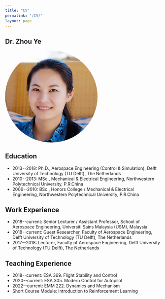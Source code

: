 ```yaml
---
title: "CV"
permalink: "/CV/"
layout: page
---
```


## Dr. Zhou Ye
<div class="thumbnail">
	<img alt="ZY Photo" src="/assets/images/zy3.jpg" class="img-responsive" style="max-width: 300px; border-radius: 50%;">
</div>

<!--[PDF](/publication/CV_YeZhou.pdf)-->
## Education
- 2013--2018: Ph.D., Aerospace Engineering (Control & Simulation), Delft University of Technology (TU Delft), The Netherlands
- 2010--2013: MSc., Mechanical & Electrical Engineering, Northwestern Polytechnical University, P.R.China
- 2006--2010: BSc., Honors College / Mechanical & Electrical Engineering, Northwestern Polytechnical University, P.R.China

## Work Experience
- 2018--current: Senior Lecturer / Assistant Professor, School of Aerospace Engineering, Universiti Sains Malaysia (USM), Malaysia
- 2018--current: Guest Researcher, Faculty of Aerospace Engineering, Delft University of Technology (TU Delft), The Netherlands
- 2017--2018: Lecturer, Faculty of Aerospace Engineering, Delft University of Technology (TU Delft), The Netherlands

## Teaching Experience
- 2018--current: ESA 369. Flight Stability and Control 
- 2020--current: ESA 305. Modern Control for Autopilot
- 2022--current: EMM 222. Dynamics and Mechanism
- Short Course Module: Introduction to Reinforcement Learning

<!--## Students Supervision-->
